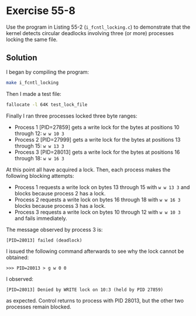 # Exercise 55-8

Use the program in Listing 55-2 (`i_fcntl_locking.c`) to demonstrate
that the kernel detects circular deadlocks involving three (or more)
processes locking the same file.

## Solution

I began by compiling the program:

```bash
make i_fcntl_locking
```

Then I made a test file:

```bash
fallocate -l 64K test_lock_file
```

Finally I ran three processes locked three byte ranges:

- Process 1 [PID=27859] gets a write lock for the bytes at positions 10 through 12: `w w 10 3`
- Process 2 [PID=27999] gets a write lock for the bytes at positions 13 through 15: `w w 13 3`
- Process 3 [PID=28013] gets a write lock for the bytes at positions 16 through 18: `w w 16 3`

At this point all have acquired a lock. Then, each process makes the following
blocking attempts:

- Process 1 requests a write lock on bytes 13 through 15 with `w w 13 3` and blocks because process 2 has a lock.
- Process 2 requests a write lock on bytes 16 through 18 with `w w 16 3` blocks because process 3 has a lock.
- Process 3 requests a write lock on bytes 10 through 12 with `w w 10 3` and fails immediately.

The message observed by process 3 is:

```
[PID=28013] failed (deadlock)
```

I issued the following command afterwards to see why the lock cannot be obtained:

```
>>> PID=28013 > g w 0 0
```

I observed:

```
[PID=28013] Denied by WRITE lock on 10:3 (held by PID 27859)
```

as expected. Control returns to process with PID 28013, but the other two processes remain
blocked.
